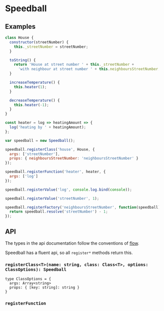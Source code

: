 # Speedball

## Examples

```javascript
class House {
  constructor(streetNumber) {
    this._streetNumber = streetNumber;
  }

  toString() {
    return 'House at street number ' + this._streetNumber +
      'with neighbour at street number ' + this.neighboursStreetNumber;
  }

  increaseTemperature() {
    this.heater(1);
  }

  decreaseTemperature() {
    this.heater(-1);
  }
}

const heater = log => heatingAmount => {
  log('heating by ' + heatingAmount);
};

```


```javascript
var speedball = new Speedball();

speedball.registerClass('house', House, {
  args: ['streetNumber'],
  props: { neighboursStreetNumber: 'neighboursStreetNumber' }
});

speedball.registerFunction('heater', heater, {
  args: ['log']
});

speedball.registerValue('log', console.log.bind(console));

speedball.registerValue('streetNumber', 1);

speedball.registerFactory('neighboursStreetNumber', function(speedball) {
  return speedball.resolve('streetNumber') - 1;
});
```

## API

The types in the api documentation follow the conventions of [flow].

Speedball has a fluent api, so all `register*` methods return this.

### `registerClass<T>(name: string, class: Class<T>, options: ClassOptions): Speedball`

```
type ClassOptions = {
  args: Array<string>
  props: { [key: string]: string }
}
```

### `registerFunction`

[flow]: http://flowtype.org/
